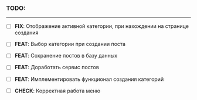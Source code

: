 ### TODO:

<hr />

- [ ] **FIX**: Отображение активной категории, при нахождении на странице создания

- [ ] **FEAT**: Выбор категории при создании поста

- [ ] **FEAT**: Сохранение постов в базу данных

- [ ] **FEAT**: Доработать сервис постов

- [ ] **FEAT**: Имплементировать функционал создания категорий

- [ ] **CHECK**: Корректная работа меню
